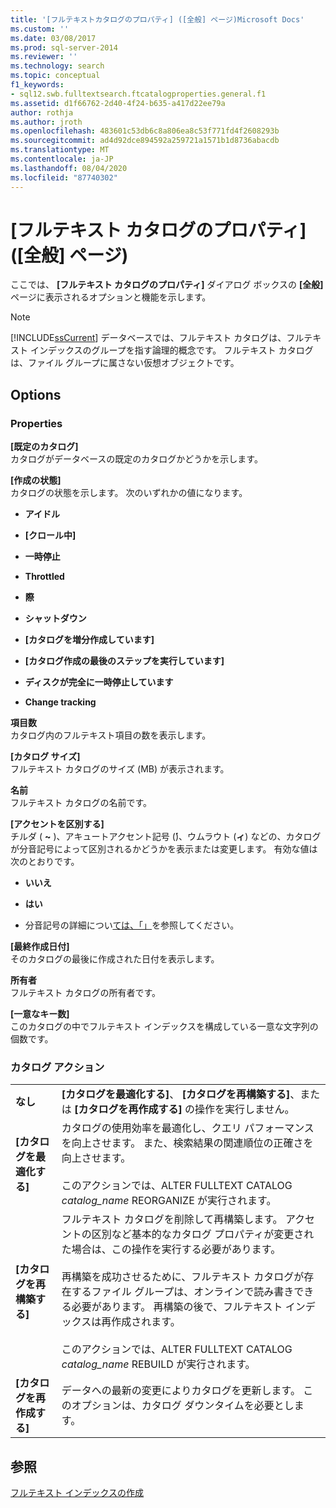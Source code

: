 ```yaml
---
title: '[フルテキストカタログのプロパティ] ([全般] ページ)Microsoft Docs'
ms.custom: ''
ms.date: 03/08/2017
ms.prod: sql-server-2014
ms.reviewer: ''
ms.technology: search
ms.topic: conceptual
f1_keywords:
- sql12.swb.fulltextsearch.ftcatalogproperties.general.f1
ms.assetid: d1f66762-2d40-4f24-b635-a417d22ee79a
author: rothja
ms.author: jroth
ms.openlocfilehash: 483601c53db6c8a806ea8c53f771fd4f2608293b
ms.sourcegitcommit: ad4d92dce894592a259721a1571b1d8736abacdb
ms.translationtype: MT
ms.contentlocale: ja-JP
ms.lasthandoff: 08/04/2020
ms.locfileid: "87740302"
---
```

# <a name="full-text-catalog-properties-general-page"></a>[フルテキスト カタログのプロパティ] ([全般] ページ)
  ここでは、 **[フルテキスト カタログのプロパティ]** ダイアログ ボックスの **[全般]** ページに表示されるオプションと機能を示します。  
  
> [!NOTE]  
>  [!INCLUDE[ssCurrent](../includes/sscurrent-md.md)] データベースでは、フルテキスト カタログは、フルテキスト インデックスのグループを指す論理的概念です。 フルテキスト カタログは、ファイル グループに属さない仮想オブジェクトです。  
  
## <a name="options"></a>Options  
  
### <a name="properties"></a>Properties  
 **[既定のカタログ]**  
 カタログがデータベースの既定のカタログかどうかを示します。  
  
 **[作成の状態]**  
 カタログの状態を示します。 次のいずれかの値になります。  
  
-   **アイドル**  
  
-   **[クロール中]**  
  
-   **一時停止**  
  
-   **Throttled**  
  
-   **際**  
  
-   **シャットダウン**  
  
-   **[カタログを増分作成しています]**  
  
-   **[カタログ作成の最後のステップを実行しています]**  
  
-   **ディスクが完全に一時停止しています**  
  
-   **Change tracking**  
  
 **項目数**  
 カタログ内のフルテキスト項目の数を表示します。  
  
 **[カタログ サイズ]**  
 フルテキスト カタログのサイズ (MB) が表示されます。  
  
 **名前**  
 フルテキスト カタログの名前です。  
  
 **[アクセントを区別する]**  
 チルダ ( **~** )、アキュートアクセント記号 (**́**)、ウムラウト (**ィ**) などの、カタログが分音記号によって区別されるかどうかを表示または変更します。 有効な値は次のとおりです。  
  
-   **いいえ**  
  
-   **はい**  
  
-   分音記号の詳細につい[ては、「」](https://www.merriam-webster.com/dictionary/diacritic)を参照してください。  
  
 **[最終作成日付]**  
 そのカタログの最後に作成された日付を表示します。  
  
 **所有者**  
 フルテキスト カタログの所有者です。  
  
 **[一意なキー数]**  
 このカタログの中でフルテキスト インデックスを構成している一意な文字列の個数です。  
  
### <a name="catalog-action"></a>カタログ アクション  
  
|||  
|-|-|  
|**なし**|**[カタログを最適化する]**、 **[カタログを再構築する]**、または **[カタログを再作成する]** の操作を実行しません。|  
|**[カタログを最適化する]**|カタログの使用効率を最適化し、クエリ パフォーマンスを向上させます。 また、検索結果の関連順位の正確さを向上させます。<br /><br /> このアクションでは、ALTER FULLTEXT CATALOG *catalog_name* REORGANIZE が実行されます。|  
|**[カタログを再構築する]**|フルテキスト カタログを削除して再構築します。 アクセントの区別など基本的なカタログ プロパティが変更された場合は、この操作を実行する必要があります。<br /><br /> 再構築を成功させるために、フルテキスト カタログが存在するファイル グループは、オンラインで読み書きできる必要があります。 再構築の後で、フルテキスト インデックスは再作成されます。<br /><br /> このアクションでは、ALTER FULLTEXT CATALOG *catalog_name* REBUILD が実行されます。|  
|**[カタログを再作成する]**|データへの最新の変更によりカタログを更新します。 このオプションは、カタログ ダウンタイムを必要とします。|  
  
## <a name="see-also"></a>参照  
 [フルテキスト インデックスの作成](../relational-databases/indexes/indexes.md)  
  
  

